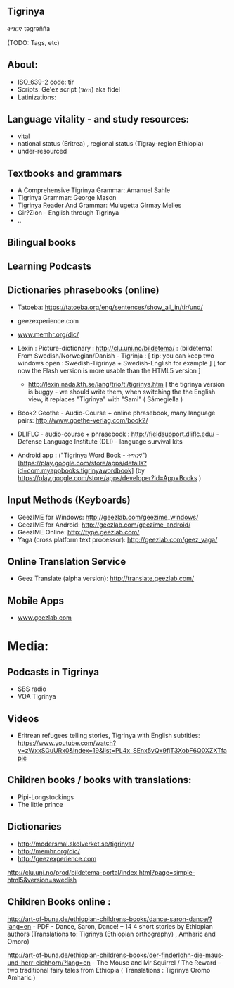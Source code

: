 ## Tigrinya

ትግርኛ təgrəñña

(TODO: Tags, etc)
## About:
* ISO_639-2 code: tir
* Scripts: Ge'ez script (ግዕዝ) aka fidel
* Latinizations:

## Language vitality - and study resources:

 * vital
 * national status (Eritrea) , regional status (Tigray-region Ethiopia)
 * under-resourced

## Textbooks and grammars

 * A Comprehensive Tigrinya Grammar: Amanuel Sahle
 * Tigrinya Grammar: George Mason
 * Tigrinya Reader And Grammar: Mulugetta Girmay Melles
 * Gir?Zion - English through Tigrinya
 * ..

## Bilingual books

## Learning Podcasts

## Dictionaries phrasebooks (online)

 * Tatoeba: https://tatoeba.org/eng/sentences/show_all_in/tir/und/
 * geezexperience.com
 * www.memhr.org/dic/
 * Lexin : Picture-dictionary : http://clu.uni.no/bildetema/ :
   (bildetema) From Swedish/Norwegian/Danish - Tigrinja :
   [ tip: you can keep two windows open : Swedish-Tigrinya + Swedish-English for example ]
   [ for now the Flash version is more usable than the HTML5 version ]
    * http://lexin.nada.kth.se/lang/trio/ti/tigrinya.htm  [ the tigrinya version is buggy - we should write them, when switching the the English view, it replaces "Tigrinya" with "Sami" ( Sámegiella  )  

  * Book2 Geothe - Audio-Course + online phrasebook, many language pairs:  http://www.goethe-verlag.com/book2/
  * DLIFLC - audio-course + phrasebook : http://fieldsupport.dliflc.edu/ - Defense Language Institute (DLI) - language survival kits

 * Android app : ("Tigrinya Word Book - ትግርኛ")[https://play.google.com/store/apps/details?id=com.myappbooks.tigrinyawordbook]  (by https://play.google.com/store/apps/developer?id=App+Books )

## Input Methods (Keyboards)

 * GeezIME for Windows: http://geezlab.com/geezime_windows/
 * GeezIME for Android: http://geezlab.com/geezime_android/
 * GeezIME Online: http://type.geezlab.com/
 * Yaga (cross platform text processor): http://geezlab.com/geez_yaga/


## Online Translation Service

 * Geez Translate (alpha version): http://translate.geezlab.com/


## Mobile Apps
 * www.geezlab.com


# Media:

## Podcasts in Tigrinya

* SBS radio
* VOA Tigrinya

## Videos

 * Eritrean refugees telling stories, Tigrinya with English subtitles: https://www.youtube.com/watch?v=zWxxSGuURx0&index=19&list=PL4x_SEnx5vQx9fjT3XobF6Q0XZXTfapie

## Children books / books with translations:

 * Pipi-Longstockings
 * The little prince

## Dictionaries
 * http://modersmal.skolverket.se/tigrinya/
 * http://memhr.org/dic/
 * http://geezexperience.com


 http://clu.uni.no/prod/bildetema-portal/index.html?page=simple-html5&version=swedish


## Children Books online :

http://art-of-buna.de/ethiopian-childrens-books/dance-saron-dance/?lang=en - PDF - Dance, Saron, Dance! – 14 4 short stories by Ethiopian authors (Translations to:  Tigrinya (Ethiopian orthography) , Amharic and Omoro) 

http://art-of-buna.de/ethiopian-childrens-books/der-finderlohn-die-maus-und-herr-eichhorn/?lang=en - The Mouse and Mr Squirrel / The Reward – two traditional fairy tales from Ethiopia ( Translations : Tigrinya Oromo Amharic )



